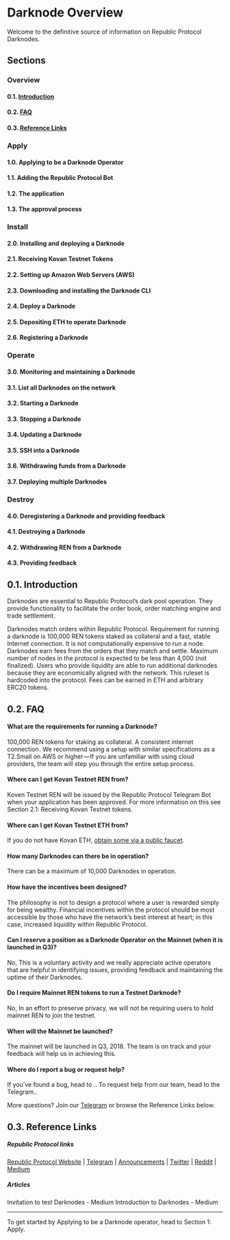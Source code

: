 # Darknode Overview
Welcome to the definitive source of information on Republic Protocol Darknodes.

## Sections
### Overview
#### 0.1. [Introduction](#01-introduction-1)
#### 0.2. [FAQ](#02-faq-1)
#### 0.3. [Reference Links](#03-reference-links-1)


### Apply
#### 1.0. Applying to be a Darknode Operator
#### 1.1. Adding the Republic Protocol Bot
#### 1.2. The application
#### 1.3. The approval process


### Install
#### 2.0. Installing and deploying a Darknode
#### 2.1. Receiving Kovan Testnet Tokens 
#### 2.2. Setting up Amazon Web Servers (AWS)
#### 2.3. Downloading and installing the Darknode CLI
#### 2.4. Deploy a Darknode
#### 2.5. Depositing ETH to operate Darknode
#### 2.6. Registering a Darknode


### Operate
#### 3.0. Monitoring and maintaining a Darknode
#### 3.1. List all Darknodes on the network
#### 3.2. Starting a Darknode
#### 3.3. Stopping a Darknode
#### 3.4. Updating a Darknode
#### 3.5. SSH into a Darknode
#### 3.6. Withdrawing funds from a Darknode
#### 3.7. Deploying multiple Darknodes


### Destroy
#### 4.0. Deregistering a Darknode and providing feedback
#### 4.1. Destroying a Darknode
#### 4.2. Withdrawing REN from a Darknode
#### 4.3. Providing feedback


## 0.1. Introduction
Darknodes are essential to Republic Protocol’s dark pool operation. They provide functionality to facilitate the order book, order matching engine and trade settlement.

Darknodes match orders within Republic Protocol. Requirement for running a darknode is 100,000 REN tokens staked as collateral and a fast, stable Internet connection. It is not computationally expensive to run a node. Darknodes earn fees from the orders that they match and settle. Maximum number of nodes in the protocol is expected to be less than 4,000 (not finalized). Users who provide liquidity are able to run additional darknodes because they are economically aligned with the network. This ruleset is hardcoded into the protocol. Fees can be earned in ETH and arbitrary ERC20 tokens.


## 0.2. FAQ
#### What are the requirements for running a Darknode?
100,000 REN tokens for staking as collateral.
A consistent internet connection . We recommend  using a setup with similar specifications as a T2.Small on AWS or higher — If you are unfamiliar with using cloud providers, the team will step you through the entire setup process.


#### Where can I get Kovan Testnet REN from?
Koven Testnet REN will be issued by the Republic Protocol Telegram Bot when your application has been approved. For more information on this see Section 2.1: Receiving Kovan Testnet tokens. 

#### Where can I get Kovan Testnet ETH from?
If you do not have Kovan ETH, [obtain some via a public faucet](https://gitter.im/kovan-testnet/faucet).


#### How many Darknodes can there be in operation?
There can be a maximum of 10,000 Darknodes in operation.


#### How have the incentives been designed? 
The philosophy is not to design a protocol where a user is rewarded simply for being wealthy. Financial incentives within the protocol should be most accessible by those who have the network’s best interest at heart; in this case, increased liquidity within Republic Protocol.</br>


#### Can I reserve a position as a Darknode Operator on the Mainnet (when it is launched in Q3)? 
No, This is a voluntary activity and we really appreciate active operators that are helpful in identifying issues, providing feedback and maintaining the uptime of their Darknodes.


#### Do I require Mainnet REN tokens to run a Testnet Darknode?
No, In an effort to preserve privacy, we will not be requiring users to hold mainnet REN to join the testnet.


#### When will the Mainnet be launched?
The mainnet will be launched in Q3, 2018. The team is on track and your feedback will help us in achieving this. 


#### Where do I report a bug or request help?
If you’ve found a bug, head to ..
To request help from our team, head to the Telegram..



More questions? Join our [Telegram](https://t.me/republicprotocol) or browse the Reference Links below. 

## 0.3. Reference Links
##### Republic Protocol links
[Republic Protocol Website](https://republicprotocol.com/)
| [Telegram](https://t.me/republicprotocol) 
| [Announcements](https://t.me/republicprotocolannouncements)
| [Twitter](https://twitter.com/republicorg)
| [Reddit](https://www.reddit.com/r/republicprotocol)
| [Medium](https://medium.com/republicprotocol)

##### Articles
Invitation to test Darknodes - Medium
Introduction to Darknodes - Medium

---
To get started by Applying to be a Darknode operator, head to Section 1: Apply. 
